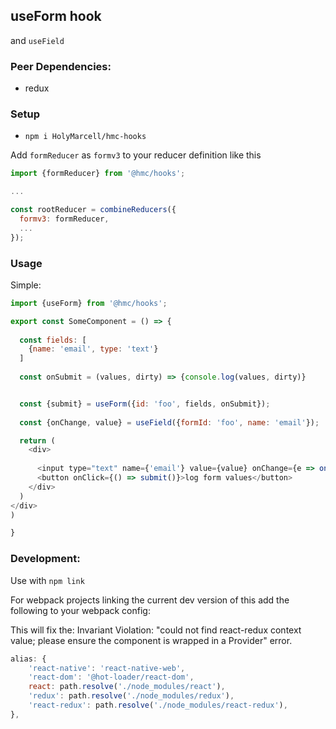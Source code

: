 ## useForm hook

and `useField`

### Peer Dependencies:

* redux


### Setup

* `npm i HolyMarcell/hmc-hooks`

Add `formReducer` as `formv3` to your reducer definition like this

```js
import {formReducer} from '@hmc/hooks';

...

const rootReducer = combineReducers({
  formv3: formReducer,
  ...
});

```

### Usage

Simple:

```js
import {useForm} from '@hmc/hooks';

export const SomeComponent = () => { 
  
  const fields: [
    {name: 'email', type: 'text'}
  ]
  
  const onSubmit = (values, dirty) => {console.log(values, dirty)}


  const {submit} = useForm({id: 'foo', fields, onSubmit});
  
  const {onChange, value} = useField({formId: 'foo', name: 'email'});

  return (
    <div>
    
      <input type="text" name={'email'} value={value} onChange={e => onChange(e.target.value)}/>
      <button onClick={() => submit()}>log form values</button>
    </div>
  )
</div> 
)

}

```


### Development:

Use with `npm link`

For webpack projects linking the current dev version of this
add the following to your webpack config:

This will fix the: Invariant Violation: "could not find react-redux context value; please ensure the component is wrapped in a Provider" error.

```js
alias: {
    'react-native': 'react-native-web',
    'react-dom': '@hot-loader/react-dom',
    react: path.resolve('./node_modules/react'),
    'redux': path.resolve('./node_modules/redux'),
    'react-redux': path.resolve('./node_modules/react-redux'),
},
```

